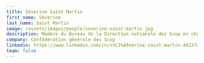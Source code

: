 ```yaml
---
title: Séverine Saint Martin
first_name: Séverine
last_name: Saint Martin
image: /assets/images/people/severine-saint-martin.jpg
description: Membre du Bureau de la Direction nationale des Scop en charge de la communication et de la formation et directrice générale de la Scop de formation Fondespierre
company: Confédération générale des Scop
linkedin: https://www.linkedin.com/in/s%C3%A9verine-saint-martin-44237a33/
team: false
---
```

